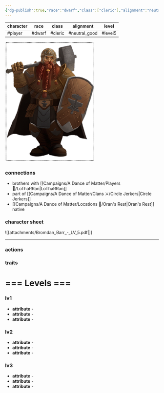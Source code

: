 ```yaml
---
{"dg-publish":true,"race":"dwarf","class":["cleric"],"alignment":"neutral_good","level":10,"permalink":"/campaigns/a-dance-of-matter/players/bromdan/","dgPassFrontmatter":true}
---
```



| character | race   | class   | alignment       | level   |
| --------- | ------ | ------- | --------------- | ------- |
| #player   | #dwarf | #cleric | #neutral_good | #level5 |
![attachments/Bromdan.png](/img/user/attachments/Bromdan.png)
### connections
- brothers with [[Campaigns/A Dance of Matter/Players 👤/LoThaRRan\|LoThaRRan]]
- part of [[Campaigns/A Dance of Matter/Clans ⚔/Circle Jerkers\|Circle Jerkers]]
- [[Campaigns/A Dance of Matter/Locations 📌/Oran's Rest\|Oran's Rest]] native

### character sheet
![[attachments/Bromdan_Barr_-_LV_5.pdf|]]

---
### actions
### traits

# === Levels ===
### lv1
- **attribute** - 
- **attribute** - 
- **attribute** - 

### lv2
- **attribute** - 
- **attribute** - 
- **attribute** - 

### lv3
- **attribute** - 
- **attribute** - 
- **attribute** - 
